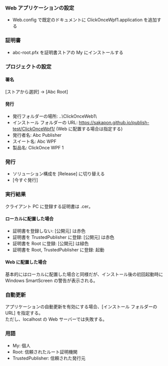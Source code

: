 ﻿### Web アプリケーションの設定
* Web.config で既定のドキュメントに ClickOnceWpf1.application を追加する

### 証明書
* abc-root.pfx を証明書ストアの My にインストールする

### プロジェクトの設定

#### 署名
[ストアから選択] → [Abc Root]

#### 発行
* 発行フォルダーの場所: ..\ClickOnceWeb1\
* インストール フォルダーの URL: https://sakapon.github.io/publish-test/ClickOnceWpf1/ (Web に配置する場合は指定する)
* 発行者名: Abc Publisher
* スイート名: Abc WPF
* 製品名: ClickOnce WPF 1

### 発行
* ソリューション構成を [Release] に切り替える
* [今すぐ発行]

### 実行結果
クライアント PC に登録する証明書は .cer。

#### ローカルに配置した場合
* 証明書を登録しない: [公開元] は赤色
* 証明書を TrustedPublisher に登録: [公開元] は赤色
* 証明書を Root に登録: [公開元] は緑色
* 証明書を Root, TrustedPublisher に登録: 起動

#### Web に配置した場合
基本的にはローカルに配置した場合と同様だが、インストール後の初回起動時に Windows SmartScreen の警告が表示される。

### 自動更新
アプリケーションの自動更新を有効にする場合、[インストール フォルダーの URL] を指定する。  
ただし、localhost の Web サーバーでは失敗する。

### 用語
* My: 個人
* Root: 信頼されたルート証明機関
* TrustedPublisher: 信頼された発行元
